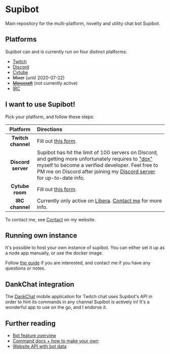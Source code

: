 # Supibot
Main repository for the multi-platform, novelty and utility chat bot Supibot.

## Platforms
Supibot can and is currently run on four distinct platforms:
- [Twitch](https://twitch.tv/)
- [Discord](https://discordapp.com/)
- [Cytube](https://cytu.be/)
- ~~Mixer~~ (until 2020-07-22)
- [~~Minecraft~~](https://www.minecraft.net/) (not currently active)
- [IRC](https://datatracker.ietf.org/doc/html/rfc1459)

## I want to use Supibot!
Pick your platform, and follow these steps: 

| Platform | Directions                                                                                                                                                                                                                                                                                             |
| :---: |:-------------------------------------------------------------------------------------------------------------------------------------------------------------------------------------------------------------------------------------------------------------------------------------------------------|
| **Twitch channel**   | Fill out [this form](https://supinic.com/bot/request-bot/form).                                                                                                                                                                                                                                        |
| **Discord server**   | Supibot has hit the limit of 100 servers on Discord, and getting more unfortunately requires to ["dox"](https://en.wikipedia.org/wiki/Doxing) myself to become a verified developer. Feel free to PM me on Discord after joining my [Discord server](https://supinic.com/contact) for up-to-date info. | 
| **Cytube room**      | Fill out [this form](https://supinic.com/bot/request-bot/form).                                                                                                                                                                                                                                        |
| **IRC channel**      | Currently only active on [Libera](https://libera.chat/). [Contact me](https://supinic.com/contact) for more info.                                                                                                                                                                                      |

To contact me, see [Contact](https://supinic.com/contact) on my website.

## Running own instance
It's possible to host your own instance of supibot. You can either set it up as a node app manually, or use the docker image.

Follow [the guide](docs/setup.md) if you are interested, and contact me if you have any questions or notes.

## DankChat integration
The [DankChat](https://github.com/flex3r/DankChat) mobile application for Twitch chat uses Supibot's API in order to hint its commands in any channel Supibot is actively in!
It's a wonderful app to use on the go, and I endorse it.

## Further reading
- [Bot feature overview](docs/features.md)
- [Command docs + how to make your own](https://github.com/Supinic/supibot-package-manager/blob/master/docs/commands.md)
- [Website API with bot data](docs/api.md)
